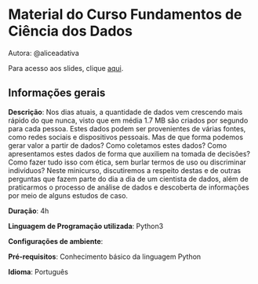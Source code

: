 # Material do Curso Fundamentos de Ciência dos Dados

Autora: @aliceadativa

Para acesso aos slides, clique [aqui](https://www.dropbox.com/s/onxq3yardd5oaq5/PyLadies%20-%20Minicurso%20Fundamentos%20de%20Ci%C3%AAncia%20dos%20Dados.pdf?dl=0).


## Informações gerais

**Descrição**: Nos dias atuais, a quantidade de dados vem crescendo mais rápido do que nunca, visto que em média 1.7 MB são criados por segundo para cada pessoa. Estes dados podem ser provenientes de várias fontes, como redes sociais e dispositivos pessoais. Mas de que forma podemos gerar valor a partir de dados? Como coletamos estes dados? Como apresentamos estes dados de forma que auxiliem na tomada de decisões? Como fazer tudo isso com ética, sem burlar termos de uso ou discriminar indivíduos? Neste minicurso, discutiremos a respeito destas e de outras perguntas que fazem parte do dia a dia de um cientista de dados, além de praticarmos o processo de análise de dados e descoberta de informações por meio de alguns estudos de caso.

**Duração**: 4h

**Linguagem de Programação utilizada**: Python3

**Configurações de ambiente**: 

**Pré-requisitos**: Conhecimento básico da linguagem Python

**Idioma**: Português
